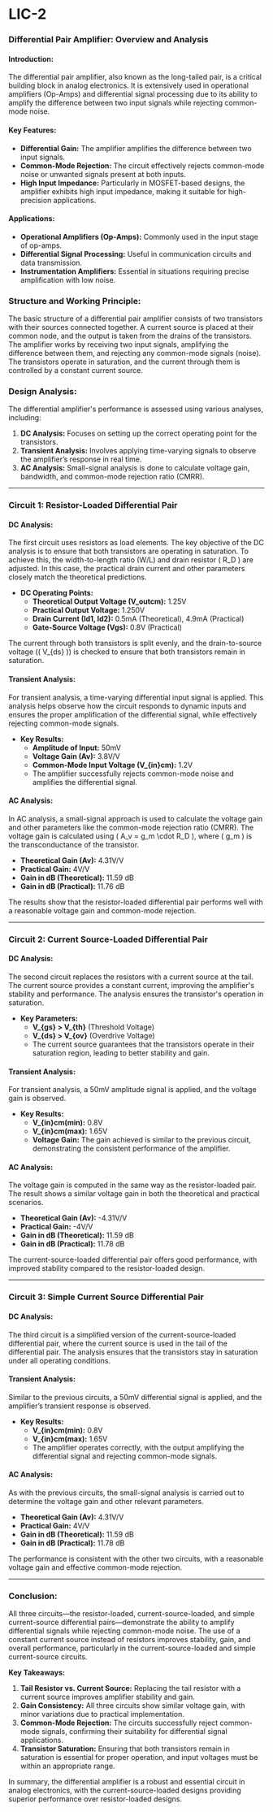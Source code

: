 # LIC-2
### **Differential Pair Amplifier: Overview and Analysis**

#### **Introduction:**
The differential pair amplifier, also known as the long-tailed pair, is a critical building block in analog electronics. It is extensively used in operational amplifiers (Op-Amps) and differential signal processing due to its ability to amplify the difference between two input signals while rejecting common-mode noise.

#### **Key Features:**
- **Differential Gain:** The amplifier amplifies the difference between two input signals.
- **Common-Mode Rejection:** The circuit effectively rejects common-mode noise or unwanted signals present at both inputs.
- **High Input Impedance:** Particularly in MOSFET-based designs, the amplifier exhibits high input impedance, making it suitable for high-precision applications.

#### **Applications:**
- **Operational Amplifiers (Op-Amps):** Commonly used in the input stage of op-amps.
- **Differential Signal Processing:** Useful in communication circuits and data transmission.
- **Instrumentation Amplifiers:** Essential in situations requiring precise amplification with low noise.

### **Structure and Working Principle:**
The basic structure of a differential pair amplifier consists of two transistors with their sources connected together. A current source is placed at their common node, and the output is taken from the drains of the transistors. The amplifier works by receiving two input signals, amplifying the difference between them, and rejecting any common-mode signals (noise). The transistors operate in saturation, and the current through them is controlled by a constant current source.

### **Design Analysis:**
The differential amplifier's performance is assessed using various analyses, including:
1. **DC Analysis:** Focuses on setting up the correct operating point for the transistors.
2. **Transient Analysis:** Involves applying time-varying signals to observe the amplifier’s response in real time.
3. **AC Analysis:** Small-signal analysis is done to calculate voltage gain, bandwidth, and common-mode rejection ratio (CMRR).

---

### **Circuit 1: Resistor-Loaded Differential Pair**

#### **DC Analysis:**
The first circuit uses resistors as load elements. The key objective of the DC analysis is to ensure that both transistors are operating in saturation. To achieve this, the width-to-length ratio (W/L) and drain resistor \( R_D \) are adjusted. In this case, the practical drain current and other parameters closely match the theoretical predictions.

- **DC Operating Points:**
  - **Theoretical Output Voltage (V_outcm):** 1.25V
  - **Practical Output Voltage:** 1.250V
  - **Drain Current (Id1, Id2):** 0.5mA (Theoretical), 4.9mA (Practical)
  - **Gate-Source Voltage (Vgs):** 0.8V (Practical)

The current through both transistors is split evenly, and the drain-to-source voltage (\( V_{ds} \)) is checked to ensure that both transistors remain in saturation.

#### **Transient Analysis:**
For transient analysis, a time-varying differential input signal is applied. This analysis helps observe how the circuit responds to dynamic inputs and ensures the proper amplification of the differential signal, while effectively rejecting common-mode signals.

- **Key Results:**
  - **Amplitude of Input:** 50mV
  - **Voltage Gain (Av):** 3.8V/V
  - **Common-Mode Input Voltage (V_{in}cm):** 1.2V
  - The amplifier successfully rejects common-mode noise and amplifies the differential signal.

#### **AC Analysis:**
In AC analysis, a small-signal approach is used to calculate the voltage gain and other parameters like the common-mode rejection ratio (CMRR). The voltage gain is calculated using \( A_v = g_m \cdot R_D \), where \( g_m \) is the transconductance of the transistor.

- **Theoretical Gain (Av):** 4.31V/V
- **Practical Gain:** 4V/V
- **Gain in dB (Theoretical):** 11.59 dB
- **Gain in dB (Practical):** 11.76 dB

The results show that the resistor-loaded differential pair performs well with a reasonable voltage gain and common-mode rejection.

---

### **Circuit 2: Current Source-Loaded Differential Pair**

#### **DC Analysis:**
The second circuit replaces the resistors with a current source at the tail. The current source provides a constant current, improving the amplifier's stability and performance. The analysis ensures the transistor's operation in saturation.

- **Key Parameters:**
  - **V_{gs} > V_{th}** (Threshold Voltage)
  - **V_{ds} > V_{ov}** (Overdrive Voltage)
  - The current source guarantees that the transistors operate in their saturation region, leading to better stability and gain.

#### **Transient Analysis:**
For transient analysis, a 50mV amplitude signal is applied, and the voltage gain is observed.

- **Key Results:**
  - **V_{in}cm(min):** 0.8V
  - **V_{in}cm(max):** 1.65V
  - **Voltage Gain:** The gain achieved is similar to the previous circuit, demonstrating the consistent performance of the amplifier.

#### **AC Analysis:**
The voltage gain is computed in the same way as the resistor-loaded pair. The result shows a similar voltage gain in both the theoretical and practical scenarios.

- **Theoretical Gain (Av):** -4.31V/V
- **Practical Gain:** -4V/V
- **Gain in dB (Theoretical):** 11.59 dB
- **Gain in dB (Practical):** 11.78 dB

The current-source-loaded differential pair offers good performance, with improved stability compared to the resistor-loaded design.

---

### **Circuit 3: Simple Current Source Differential Pair**

#### **DC Analysis:**
The third circuit is a simplified version of the current-source-loaded differential pair, where the current source is used in the tail of the differential pair. The analysis ensures that the transistors stay in saturation under all operating conditions.

#### **Transient Analysis:**
Similar to the previous circuits, a 50mV differential signal is applied, and the amplifier’s transient response is observed.

- **Key Results:**
  - **V_{in}cm(min):** 0.8V
  - **V_{in}cm(max):** 1.65V
  - The amplifier operates correctly, with the output amplifying the differential signal and rejecting common-mode signals.

#### **AC Analysis:**
As with the previous circuits, the small-signal analysis is carried out to determine the voltage gain and other relevant parameters.

- **Theoretical Gain (Av):** 4.31V/V
- **Practical Gain:** 4V/V
- **Gain in dB (Theoretical):** 11.59 dB
- **Gain in dB (Practical):** 11.78 dB

The performance is consistent with the other two circuits, with a reasonable voltage gain and effective common-mode rejection.

---

### **Conclusion:**
All three circuits—the resistor-loaded, current-source-loaded, and simple current-source differential pairs—demonstrate the ability to amplify differential signals while rejecting common-mode noise. The use of a constant current source instead of resistors improves stability, gain, and overall performance, particularly in the current-source-loaded and simple current-source circuits.

**Key Takeaways:**
1. **Tail Resistor vs. Current Source:** Replacing the tail resistor with a current source improves amplifier stability and gain.
2. **Gain Consistency:** All three circuits show similar voltage gain, with minor variations due to practical implementation.
3. **Common-Mode Rejection:** The circuits successfully reject common-mode signals, confirming their suitability for differential signal applications.
4. **Transistor Saturation:** Ensuring that both transistors remain in saturation is essential for proper operation, and input voltages must be within an appropriate range.

In summary, the differential amplifier is a robust and essential circuit in analog electronics, with the current-source-loaded designs providing superior performance over resistor-loaded designs.

